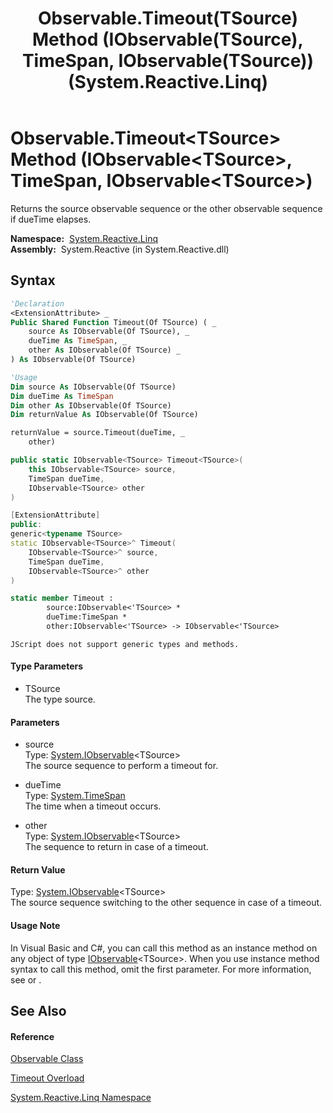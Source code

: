 ﻿---
title: Observable.Timeout(TSource) Method (IObservable(TSource), TimeSpan, IObservable(TSource)) (System.Reactive.Linq)
TOCTitle: Timeout(TSource) Method (IObservable(TSource), TimeSpan, IObservable(TSource))
ms:assetid: M:System.Reactive.Linq.Observable.Timeout``1(System.IObservable{``0},System.TimeSpan,System.IObservable{``0})
ms:mtpsurl: https://msdn.microsoft.com/en-us/library/Hh229512(v=VS.103)
ms:contentKeyID: 36068928
ms.date: 06/28/2011
mtps_version: v=VS.103
dev_langs:
- vb
- csharp
- c++
- fsharp
- jscript
---

# Observable.Timeout\<TSource\> Method (IObservable\<TSource\>, TimeSpan, IObservable\<TSource\>)

Returns the source observable sequence or the other observable sequence if dueTime elapses.

**Namespace:**  [System.Reactive.Linq](hh211929\(v=vs.103\).md)  
**Assembly:**  System.Reactive (in System.Reactive.dll)

## Syntax

``` vb
'Declaration
<ExtensionAttribute> _
Public Shared Function Timeout(Of TSource) ( _
    source As IObservable(Of TSource), _
    dueTime As TimeSpan, _
    other As IObservable(Of TSource) _
) As IObservable(Of TSource)
```

``` vb
'Usage
Dim source As IObservable(Of TSource)
Dim dueTime As TimeSpan
Dim other As IObservable(Of TSource)
Dim returnValue As IObservable(Of TSource)

returnValue = source.Timeout(dueTime, _
    other)
```

``` csharp
public static IObservable<TSource> Timeout<TSource>(
    this IObservable<TSource> source,
    TimeSpan dueTime,
    IObservable<TSource> other
)
```

``` c++
[ExtensionAttribute]
public:
generic<typename TSource>
static IObservable<TSource>^ Timeout(
    IObservable<TSource>^ source, 
    TimeSpan dueTime, 
    IObservable<TSource>^ other
)
```

``` fsharp
static member Timeout : 
        source:IObservable<'TSource> * 
        dueTime:TimeSpan * 
        other:IObservable<'TSource> -> IObservable<'TSource> 
```

``` jscript
JScript does not support generic types and methods.
```

#### Type Parameters

  - TSource  
    The type source.

#### Parameters

  - source  
    Type: [System.IObservable](https://msdn.microsoft.com/en-us/library/Dd990377)\<TSource\>  
    The source sequence to perform a timeout for.  

<!-- end list -->

  - dueTime  
    Type: [System.TimeSpan](https://msdn.microsoft.com/en-us/library/269ew577)  
    The time when a timeout occurs.  

<!-- end list -->

  - other  
    Type: [System.IObservable](https://msdn.microsoft.com/en-us/library/Dd990377)\<TSource\>  
    The sequence to return in case of a timeout.  

#### Return Value

Type: [System.IObservable](https://msdn.microsoft.com/en-us/library/Dd990377)\<TSource\>  
The source sequence switching to the other sequence in case of a timeout.  

#### Usage Note

In Visual Basic and C\#, you can call this method as an instance method on any object of type [IObservable](https://msdn.microsoft.com/en-us/library/Dd990377)\<TSource\>. When you use instance method syntax to call this method, omit the first parameter. For more information, see [](https://msdn.microsoft.com/en-us/library/Bb384936) or [](https://msdn.microsoft.com/en-us/library/Bb383977).

## See Also

#### Reference

[Observable Class](hh244252\(v=vs.103\).md)

[Timeout Overload](hh229781\(v=vs.103\).md)

[System.Reactive.Linq Namespace](hh211929\(v=vs.103\).md)

